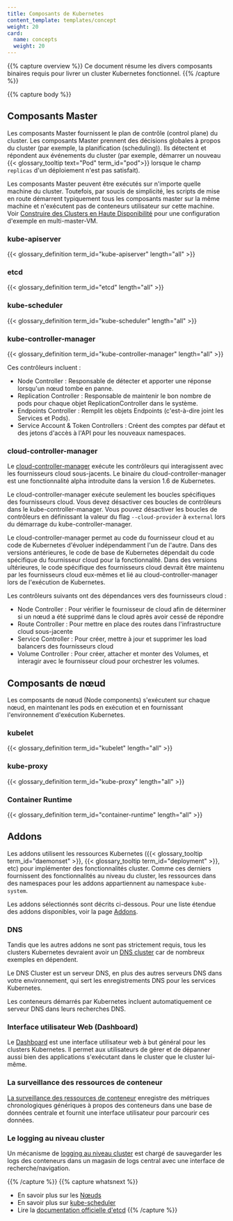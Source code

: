 ```yaml
---
title: Composants de Kubernetes
content_template: templates/concept
weight: 20
card:
  name: concepts
  weight: 20
---
```


{{% capture overview %}}
Ce document résume les divers composants binaires requis pour livrer
un cluster Kubernetes fonctionnel.
{{% /capture %}}

{{% capture body %}}
## Composants Master

Les composants Master fournissent le plan de contrôle (control plane) du cluster.
Les composants Master prennent des décisions globales à propos du cluster (par exemple, la planification (scheduling)).
Ils détectent et répondent aux événements du cluster (par exemple, démarrer un nouveau {{< glossary_tooltip text="Pod" term_id="pod">}} lorsque le champ `replicas` d'un déploiement n'est pas satisfait).

Les composants Master peuvent être exécutés sur n'importe quelle machine du cluster. Toutefois,
par soucis de simplicité, les scripts de mise en route démarrent typiquement tous les composants master sur la
même machine et n'exécutent pas de conteneurs utilisateur sur cette machine.
Voir [Construire des Clusters en Haute Disponibilité](/docs/admin/high-availability/) pour une configuration d'exemple en multi-master-VM.

### kube-apiserver

{{< glossary_definition term_id="kube-apiserver" length="all" >}}

### etcd

{{< glossary_definition term_id="etcd" length="all" >}}

### kube-scheduler

{{< glossary_definition term_id="kube-scheduler" length="all" >}}

### kube-controller-manager

{{< glossary_definition term_id="kube-controller-manager" length="all" >}}

Ces contrôleurs incluent :

  * Node Controller : Responsable de détecter et apporter une réponse lorsqu'un nœud tombe en panne.
  * Replication Controller : Responsable de maintenir le bon nombre de pods pour chaque objet
  ReplicationController dans le système.
  * Endpoints Controller : Remplit les objets Endpoints (c'est-à-dire joint les Services et Pods).
  * Service Account & Token Controllers : Créent des comptes par défaut et des jetons d'accès à l'API
  pour les nouveaux namespaces.

### cloud-controller-manager

Le [cloud-controller-manager](/docs/tasks/administer-cluster/running-cloud-controller/) exécute les contrôleurs
qui interagissent avec les fournisseurs cloud sous-jacents. Le binaire du cloud-controller-manager est une
fonctionnalité alpha introduite dans la version 1.6 de Kubernetes.

Le cloud-controller-manager exécute seulement les boucles spécifiques des fournisseurs cloud.
Vous devez désactiver ces boucles de contrôleurs dans le kube-controller-manager.
Vous pouvez désactiver les boucles de contrôleurs en définissant la valeur du flag `--cloud-provider` à `external` lors du démarrage du kube-controller-manager.

Le cloud-controller-manager permet au code du fournisseur cloud et au code de Kubernetes d'évoluer indépendamment l'un de l'autre.
Dans des versions antérieures, le code de base de Kubernetes dépendait du code spécifique du fournisseur cloud pour la fonctionnalité. Dans des versions ultérieures, le code spécifique des fournisseurs cloud devrait être maintenu par les fournisseurs cloud eux-mêmes et lié au cloud-controller-manager lors de l'exécution de Kubernetes.

Les contrôleurs suivants ont des dépendances vers des fournisseurs cloud :

  * Node Controller : Pour vérifier le fournisseur de cloud afin de déterminer si un nœud a été supprimé dans le cloud après avoir cessé de répondre
  * Route Controller : Pour mettre en place des routes dans l'infrastructure cloud sous-jacente
  * Service Controller : Pour créer, mettre à jour et supprimer les load balancers des fournisseurs cloud
  * Volume Controller : Pour créer, attacher et monter des Volumes, et interagir avec le fournisseur cloud pour orchestrer les volumes.

## Composants de nœud

Les composants de nœud (Node components) s'exécutent sur chaque nœud, en maintenant les pods en exécution
et en fournissant l'environnement d'exécution Kubernetes.

### kubelet

{{< glossary_definition term_id="kubelet" length="all" >}}

### kube-proxy

{{< glossary_definition term_id="kube-proxy" length="all" >}}

### Container Runtime

{{< glossary_definition term_id="container-runtime" length="all" >}}

## Addons

Les addons utilisent les ressources Kubernetes ({{< glossary_tooltip term_id="daemonset" >}}, {{< glossary_tooltip term_id="deployment" >}}, etc)
pour implémenter des fonctionnalités cluster. Comme ces derniers fournissent des fonctionnalités au niveau
du cluster, les ressources dans des namespaces pour les addons appartiennent au namespace `kube-system`.

Les addons sélectionnés sont décrits ci-dessous. Pour une liste étendue des addons disponibles, voir la page
[Addons](/docs/concepts/cluster-administration/addons/).

### DNS

Tandis que les autres addons ne sont pas strictement requis, tous les clusters Kubernetes devraient avoir un
[DNS cluster](/fr/docs/concepts/services-networking/dns-pod-service/) car de nombreux exemples en dépendent.

Le DNS Cluster est un serveur DNS, en plus des autres serveurs DNS dans votre environnement, qui sert
les enregistrements DNS pour les services Kubernetes.

Les conteneurs démarrés par Kubernetes incluent automatiquement ce serveur DNS dans leurs recherches DNS.

### Interface utilisateur Web (Dashboard)

Le [Dashboard](/docs/tasks/access-application-cluster/web-ui-dashboard/) est une interface utilisateur web à but général pour les clusters Kubernetes. Il permet aux utilisateurs de gérer et de dépanner aussi bien des
applications s'exécutant dans le cluster que le cluster lui-même.

### La surveillance des ressources de conteneur

[La surveillance des ressources de conteneur](/docs/tasks/debug-application-cluster/resource-usage-monitoring/) enregistre des métriques chronologiques génériques à propos des conteneurs dans une base de données centrale et
fournit une interface utilisateur pour parcourir ces données.

### Le logging au niveau cluster

Un mécanisme de [logging au niveau cluster](/docs/concepts/cluster-administration/logging/) est chargé
de sauvegarder les logs des conteneurs dans un magasin de logs central avec une interface de recherche/navigation.

{{% /capture %}}
{{% capture whatsnext %}}
* En savoir plus sur les [Nœuds](/fr/docs/concepts/architecture/nodes/)
* En savoir plus sur [kube-scheduler](/docs/concepts/scheduling-eviction/kube-scheduler/)
* Lire la [documentation officielle d'etcd](https://etcd.io/docs/)
{{% /capture %}}
